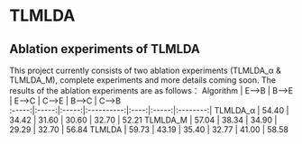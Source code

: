 # TLMLDA
## Ablation experiments of TLMLDA
This project currently consists of two ablation experiments (TLMLDA_α & TLMLDA_M), complete experiments and more details coming soon.
The results of the ablation experiments are as follows：
Algorithm | E—>B | B—>E | E—>C | C—>E | B—>C | C—>B  
:-----:|:-----:|:-----:|:----------:|:----:|:-----:|:--------:|
TLMLDA_α | 54.40 | 34.42 | 31.60 | 30.60 | 32.70 | 52.21 
TLMLDA_M | 57.04 | 38.34 | 34.90 | 29.29 | 32.70 | 56.84 
TLMLDA  | 59.73 | 43.19 | 35.40 | 32.77 | 41.00 | 58.58 


